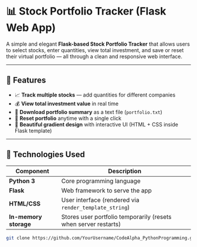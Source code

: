 # 📊 Stock Portfolio Tracker (Flask Web App)

A simple and elegant **Flask-based Stock Portfolio Tracker** that allows users to select stocks, enter quantities, view total investment, and save or reset their virtual portfolio — all through a clean and responsive web interface.

---

## 🚀 Features

- 📈 **Track multiple stocks** — add quantities for different companies  
- 💰 **View total investment value** in real time  
- 💾 **Download portfolio summary** as a text file (`portfolio.txt`)  
- 🔄 **Reset portfolio** anytime with a single click  
- 🌈 **Beautiful gradient design** with interactive UI (HTML + CSS inside Flask template)  

---

## 🧰 Technologies Used

| Component | Description |
|------------|-------------|
| **Python 3** | Core programming language |
| **Flask** | Web framework to serve the app |
| **HTML/CSS** | User interface (rendered via `render_template_string`) |
| **In-memory storage** | Stores user portfolio temporarily (resets when server restarts) |


```bash
git clone https://github.com/YourUsername/CodeAlpha_PythonProgramming.git
